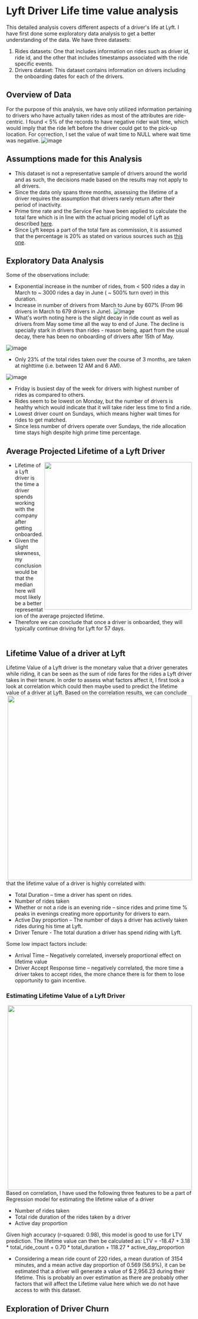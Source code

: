 # Lyft Driver Life time value analysis
This detailed analysis covers different aspects of a driver's life at Lyft. I have first done some exploratory data analysis to get a better understanding of the data. 
We have three datasets:
1. Rides datasets: One that includes information on rides such as driver id, ride id, and the other that includes timestamps associated with the ride specific events. 
2. Drivers dataset: This dataset contains information on drivers including the onboarding dates for each of the drivers.

## Overview of Data
For the purpose of this analysis, we have only utilized information pertaining to drivers who have actually taken rides as most of the attributes are ride-centric. 
I found < 5% of the records to have negative rider wait time, which would imply that the ride left before the driver could get to the pick-up location. For correction, 
I set the value of wait time to NULL where wait time was negative. 
![image](https://github.com/yumnazia/Lyft-Driver-Lifetime-Value-Analysis/assets/12965968/396121ac-c354-45c1-9e74-67acf82511a3)

## Assumptions made for this Analysis
- This dataset is not a representative sample of drivers around the world and as such, the decisions made based on the results may not apply to all drivers.
- Since the data only spans three months, assessing the lifetime of a driver requires the assumption that drivers rarely return after their period of inactivity.
- Prime time rate and the Service Fee have been applied to calculate the total fare which is in line with the actual pricing model of Lyft as described [here](https://www.ridester.com/lyft-cost/).
- Since Lyft keeps a part of the total fare as commission, it is assumed that the percentage is 20% as stated on various sources such as [this one](https://techboomers.com/t/lyft-cost-lyft-pricing).  

## Exploratory Data Analysis
Some of the observations include:
- Exponential increase in the number of rides, from  < 500 rides a day in March to ~ 3000 rides a day in June ( ~ 500% turn over) in this duration.
- Increase in number of drivers from March to June by 607% (From 96 drivers in March to 679 drivers in June).
![image](https://github.com/yumnazia/Lyft-Driver-Lifetime-Value-Analysis/assets/12965968/98cf470e-2f56-4d47-938d-5f415e79b702)
- What's worth noting here is the slight decay in ride count as well as drivers from May some time all the way to end of June. The decline is specially stark in drivers than rides - reason being, apart from the usual decay, there has been no onboarding of drivers after 15th of May.
  
![image](https://github.com/yumnazia/Lyft-Driver-Lifetime-Value-Analysis/assets/12965968/7ef0500e-221a-4bcb-9ed1-37c57cf26c72)
- Only 23% of the total rides taken over the course of 3 months, are taken at nighttime (i.e. between 12 AM and 6 AM).

![image](https://github.com/yumnazia/Lyft-Driver-Lifetime-Value-Analysis/assets/12965968/734eea49-f6e1-4367-8bb1-4d3cd23fe1e2)
- Friday is busiest day of the week for drivers with highest number of rides as compared to others.
- Rides seem to be lowest on Monday, but the number of drivers is healthy which would indicate that it will take rider less time to find a ride.
- Lowest driver count on Sundays, which means higher wait times for rides to get matched.
- Since less number of drivers operate over Sundays, the ride allocation time stays high despite high prime time percentage. 

## Average Projected Lifetime of a Lyft Driver

<img align = "right" width = "400" src = "https://github.com/yumnazia/Lyft-Driver-Lifetime-Value-Analysis/assets/12965968/e4fde0fd-1b97-45f1-8016-03ff18a28ac8"> </img>
- Lifetime of a Lyft driver is the time a driver spends working with the company after getting onboarded. 
- Given the slight skewness, my conclusion would be that the median here will most likely be a better representation of the average projected lifetime.
- Therefore we can conclude that once a driver is onboarded, they will typically continue driving for Lyft for 57 days.
<br> </br>

## Lifetime Value of a driver at Lyft

Lifetime Value of a Lyft driver is the monetary value that a driver generates while riding, it can be seen as the sum of ride fares for the rides a Lyft driver takes in their tenure. In order to assess what factors affect it, I first took a look at correlation which could then maybe used to predict the lifetime value of a driver at Lyft. 
<img width = "500" align= "right" src = "https://github.com/yumnazia/Lyft-Driver-Lifetime-Value-Analysis/assets/12965968/3fe8fccf-b0ef-4d80-84e6-3edc512b8492" > </img>
Based on the correlation results, we can conclude that the lifetime value of a driver is highly correlated with:
- Total Duration – time a driver has spent on rides. 
- Number of rides taken
- Whether or not a ride is an evening ride – since rides and prime time % peaks in evenings creating more opportunity for drivers to earn.
- Active Day proportion – The number of days a driver has actively taken rides during his time at Lyft. 
- Driver Tenure - The total duration a driver has spend riding with Lyft.

Some low impact factors include:
- Arrival Time – Negatively correlated, inversely proportional effect on lifetime value
- Driver Accept Response time – negatively correlated, the more time a driver takes to accept rides, the more chance there is for them to lose opportunity to gain incentive. 

### Estimating Lifetime Value of a Lyft Driver
<img width = "500" align= "right" src = "https://github.com/yumnazia/Lyft-Driver-Lifetime-Value-Analysis/assets/12965968/d4f8f5c1-7954-47bb-ad46-60a576ff0bc3" > </img>
Based on correlation, I have used the following three features to be a part of Regression model for estimating the lifetime value of a driver
- Number of rides taken
- Total ride duration of the rides taken by a driver
- Active day proportion

Given high accuracy (r-squared: 0.98), this model is good to use for LTV prediction. The lifetime value can then be calculated as:
LTV = -18.47 + 3.18 * total_ride_count + 0.70 * total_duration + 118.27 * active_day_proportion

- Considering a mean ride count of 220 rides, a mean duration of 3154 minutes, and  a mean active day proportion of 0.569 (56.9%), it can be estimated that a driver will generate a value of $ 2,956.23 during their lifetime. This is probably an over estimation as there are probably other factors that will affect the Lifetime value here which we do not have access to with this dataset.

## Exploration of Driver Churn









